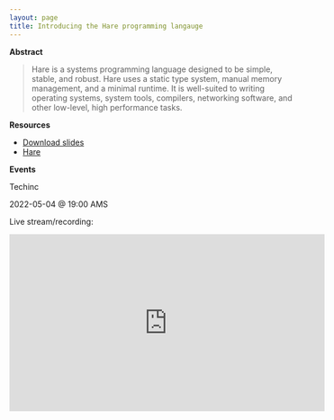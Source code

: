 ```yaml
---
layout: page
title: Introducing the Hare programming langauge
---
```


**Abstract**

>  Hare is a systems programming language designed to be simple, stable, and
>  robust. Hare uses a static type system, manual memory management, and a
>  minimal runtime. It is well-suited to writing operating systems, system
>  tools, compilers, networking software, and other low-level, high performance
>  tasks. 

**Resources**

- [Download slides](https://mirror.drewdevault.com/hare.pdf)
- [Hare](https://harelang.org)

**Events**

Techinc

2022-05-04 @ 19:00 AMS

Live stream/recording:

<iframe title="Introducing the Hare programming language" src="https://spacepub.space/videos/embed/2adb775e-aa66-4b61-aeb0-f3f8b601fcc8" allowfullscreen="" sandbox="allow-same-origin allow-scripts allow-popups" width="560" height="315" frameborder="0"></iframe>
